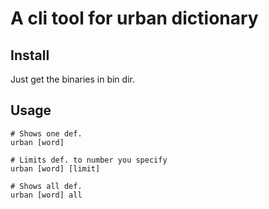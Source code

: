 # A cli tool for urban dictionary 

## Install
Just get the binaries in bin dir.

## Usage
```
# Shows one def.
urban [word] 

# Limits def. to number you specify
urban [word] [limit]

# Shows all def.
urban [word] all
```
